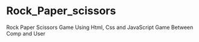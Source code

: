 # Rock_Paper_scissors
Rock Paper Scissors Game Using Html, Css and JavaScript  Game Between Comp and User
